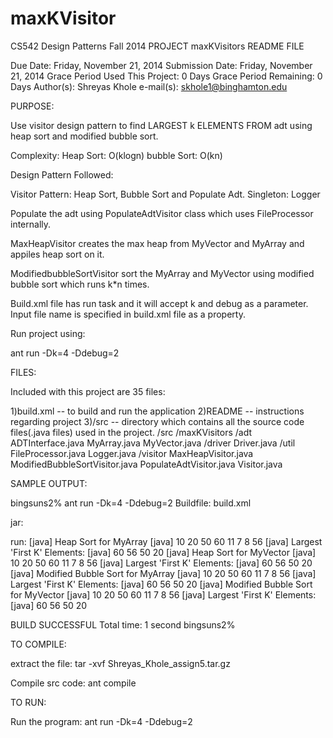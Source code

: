 maxKVisitor
===========

CS542 Design Patterns
Fall 2014
PROJECT maxKVisitors README FILE

Due Date: Friday, November 21, 2014
Submission Date: Friday, November 21, 2014
Grace Period Used This Project: 0 Days
Grace Period Remaining: 0 Days
Author(s): Shreyas Khole
e-mail(s): skhole1@binghamton.edu


PURPOSE:

Use visitor design pattern to find LARGEST k ELEMENTS FROM adt using heap sort
and modified bubble sort.

Complexity:
Heap Sort: O(klogn)
bubble Sort: O(kn)

Design Pattern Followed:

Visitor Pattern: Heap Sort, Bubble Sort and Populate Adt.
Singleton: Logger

Populate the adt using PopulateAdtVisitor class which uses FileProcessor
internally.

MaxHeapVisitor creates the max heap from MyVector and MyArray and appiles heap
sort on it.

ModifiedbubbleSortVisitor sort the MyArray and MyVector using modified bubble
sort which runs k*n times.

Build.xml file has run task and it will accept k and debug as a parameter.
Input file name is specified in build.xml file as a property.

Run project using: 

ant run -Dk=4 -Ddebug=2

FILES:

Included with this project are 35 files:

1)build.xml -- to build and run the application
2)README -- instructions regarding project
3)/src -- directory which contains all the source code files(.java files) used 
		in the project.
 	/src
		/maxKVisitors
			/adt
				ADTInterface.java
				MyArray.java
				MyVector.java
			/driver
				Driver.java
			/util
				FileProcessor.java
				Logger.java
			/visitor
				MaxHeapVisitor.java
				ModifiedBubbleSortVisitor.java
				PopulateAdtVisitor.java
				Visitor.java
				

SAMPLE OUTPUT:

bingsuns2% ant run -Dk=4 -Ddebug=2
Buildfile: build.xml

jar:

run:
     [java] Heap Sort for MyArray
     [java] 10  20      50      60      11      7       8       56
     [java] Largest 'First K' Elements:
     [java] 60  56      50      20
     [java] Heap Sort for MyVector
     [java] 10  20      50      60      11      7       8       56
     [java] Largest 'First K' Elements:
     [java] 60  56      50      20
     [java] Modified Bubble Sort for MyArray
     [java] 10  20      50      60      11      7       8       56
     [java] Largest 'First K' Elements:
     [java] 60  56      50      20
     [java] Modified Bubble Sort for MyVector
     [java] 10  20      50      60      11      7       8       56
     [java] Largest 'First K' Elements:
     [java] 60  56      50      20

BUILD SUCCESSFUL
Total time: 1 second
bingsuns2%


TO COMPILE:

  extract the file: 
  			tar -xvf Shreyas_Khole_assign5.tar.gz

  Compile src code: 
  			ant compile

  

TO RUN:

  Run the program:
  			 ant run -Dk=4 -Ddebug=2
